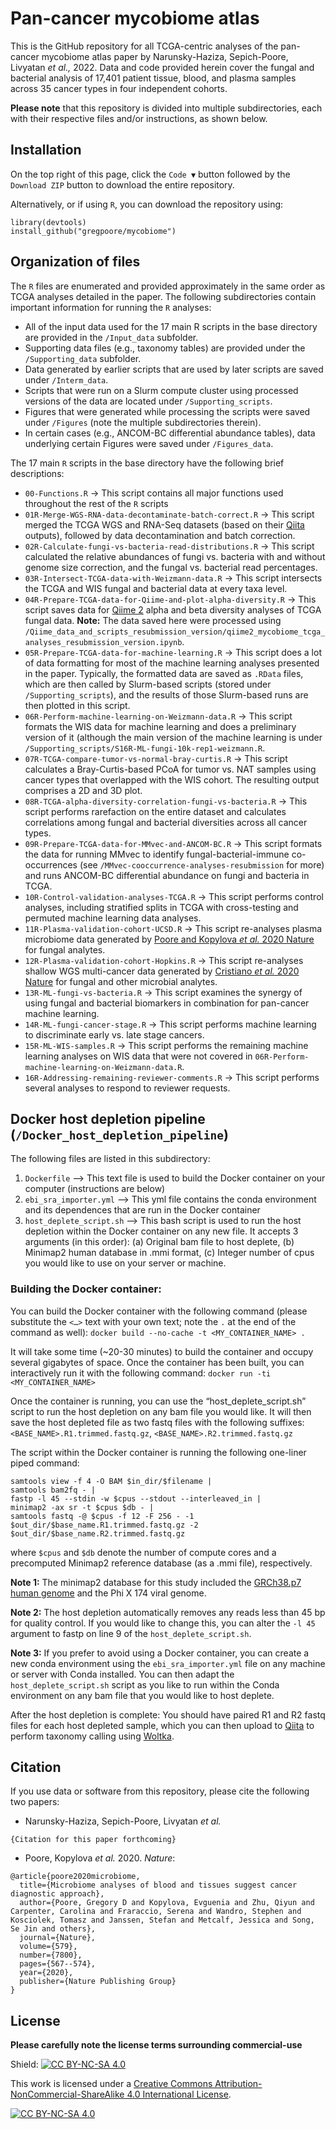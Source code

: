 # Pan-cancer mycobiome atlas

This is the GitHub repository for all TCGA-centric analyses of the pan-cancer mycobiome atlas paper by Narunsky-Haziza, Sepich-Poore, Livyatan _et al.,_ 2022. Data and code provided herein cover the fungal and bacterial analysis of 17,401 patient tissue, blood, and plasma samples across 35 cancer types in four independent cohorts.

**Please note** that this repository is divided into multiple subdirectories, each with their respective files and/or instructions, as shown below.

## Installation

On the top right of this page, click the `Code ▼` button followed by the `Download ZIP` button to download the entire repository.

Alternatively, or if using `R`, you can download the repository using:
```
library(devtools)
install_github("gregpoore/mycobiome")
```

## Organization of files

The `R` files are enumerated and provided approximately in the same order as TCGA analyses detailed in the paper. The following subdirectories contain important information for running the `R` analyses:

- All of the input data used for the 17 main R scripts in the base directory are provided in the `/Input_data` subfolder. 
- Supporting data files (e.g., taxonomy tables) are provided under the `/Supporting_data` subfolder.
- Data generated by earlier scripts that are used by later scripts are saved under `/Interm_data`. 
- Scripts that were run on a Slurm compute cluster using processed versions of the data are located under `/Supporting_scripts`.
- Figures that were generated while processing the scripts were saved under `/Figures` (note the multiple subdirectories therein).
- In certain cases (e.g., ANCOM-BC differential abundance tables), data underlying certain Figures were saved under `/Figures_data`.

The 17 main `R` scripts in the base directory have the following brief descriptions:

- `00-Functions.R` → This script contains all major functions used throughout the rest of the `R` scripts
- `01R-Merge-WGS-RNA-data-decontaminate-batch-correct.R` → This script merged the TCGA WGS and RNA-Seq datasets (based on their [Qiita](https://qiita.ucsd.edu/) outputs), followed by data decontamination and batch correction.
- `02R-Calculate-fungi-vs-bacteria-read-distributions.R` → This script calculated the relative abundances of fungi vs. bacteria with and without genome size correction, and the fungal vs. bacterial read percentages.
- `03R-Intersect-TCGA-data-with-Weizmann-data.R` → This script intersects the TCGA and WIS fungal and bacterial data at every taxa level.
- `04R-Prepare-TCGA-data-for-Qiime-and-plot-alpha-diversity.R` → This script saves data for [Qiime 2](https://qiime2.org/) alpha and beta diversity analyses of TCGA fungal data. **Note:** The data saved here were processed using `/Qiime_data_and_scripts_resubmission_version/qiime2_mycobiome_tcga_analyses_resubmission_version.ipynb`.
- `05R-Prepare-TCGA-data-for-machine-learning.R` → This script does a lot of data formatting for most of the machine learning analyses presented in the paper. Typically, the formatted data are saved as `.RData` files, which are then called by Slurm-based scripts (stored under `/Supporting_scripts`), and the results of those Slurm-based runs are then plotted in this script.
- `06R-Perform-machine-learning-on-Weizmann-data.R` → This script formats the WIS data for machine learning and does a preliminary version of it (although the main version of the machine learning is under `/Supporting_scripts/S16R-ML-fungi-10k-rep1-weizmann.R`.
- `07R-TCGA-compare-tumor-vs-normal-bray-curtis.R` → This script calculates a Bray-Curtis-based PCoA for tumor vs. NAT samples using cancer types that overlapped with the WIS cohort. The resulting output comprises a 2D and 3D plot.
- `08R-TCGA-alpha-diversity-correlation-fungi-vs-bacteria.R` → This script performs rarefaction on the entire dataset and calculates correlations among fungal and bacterial diversities across all cancer types.
- `09R-Prepare-TCGA-data-for-MMvec-and-ANCOM-BC.R` → This script formats the data for running MMvec to identify fungal-bacterial-immune co-occurrences (see `/MMvec-cooccurrence-analyses-resubmission` for more) and runs ANCOM-BC differential abundance on fungi and bacteria in TCGA.
- `10R-Control-validation-analyses-TCGA.R` → This script performs control analyses, including stratified splits in TCGA with cross-testing and permuted machine learning data analyses.
- `11R-Plasma-validation-cohort-UCSD.R` → This script re-analyses plasma microbiome data generated by [Poore and Kopylova _et al._ 2020 Nature](https://www.nature.com/articles/s41586-020-2095-1) for fungal analytes.
- `12R-Plasma-validation-cohort-Hopkins.R` → This script re-analyses shallow WGS multi-cancer data generated by [Cristiano _et al._ 2020 Nature](https://www.nature.com/articles/s41586-019-1272-6) for fungal and other microbial analytes.
- `13R-ML-fungi-vs-bacteria.R` → This script examines the synergy of using fungal and bacterial biomarkers in combination for pan-cancer machine learning.
- `14R-ML-fungi-cancer-stage.R` → This script performs machine learning to discriminate early vs. late stage cancers.
- `15R-ML-WIS-samples.R` → This script performs the remaining machine learning analyses on WIS data that were not covered in `06R-Perform-machine-learning-on-Weizmann-data.R`.
- `16R-Addressing-remaining-reviewer-comments.R` → This script performs several analyses to respond to reviewer requests.

## Docker host depletion pipeline (`/Docker_host_depletion_pipeline`)

The following files are listed in this subdirectory:
1. `Dockerfile` —> This text file is used to build the Docker container on your computer (instructions are below)
2. `ebi_sra_importer.yml` —> This yml file contains the conda environment and its dependences that are run in the Docker container
3. `host_deplete_script.sh` —> This bash script is used to run the host depletion within the Docker container on any new file. It accepts 3 arguments (in this order): (a) Original bam file to host deplete, (b) Minimap2 human database in .mmi format, (c) Integer number of cpus you would like to use on your server or machine.

### Building the Docker container:

You can build the Docker container with the following command (please substitute the `<…>` text with your own text; note the `.` at the end of the command as well): `docker build --no-cache -t <MY_CONTAINER_NAME> .`

It will take some time (~20-30 minutes) to build the container and occupy several gigabytes of space. Once the container has been built, you can interactively run it with the following command: `docker run -ti <MY_CONTAINER_NAME>`

Once the container is running, you can use the “host_deplete_script.sh” script to run the host depletion on any bam file you would like. It will then save the host depleted file as two fastq files with the following suffixes: `<BASE_NAME>.R1.trimmed.fastq.gz`, `<BASE_NAME>.R2.trimmed.fastq.gz`

The script within the Docker container is running the following one-liner piped command:
```
samtools view -f 4 -O BAM $in_dir/$filename |
samtools bam2fq - |
fastp -l 45 --stdin -w $cpus --stdout --interleaved_in |
minimap2 -ax sr -t $cpus $db - |
samtools fastq -@ $cpus -f 12 -F 256 - -1 $out_dir/$base_name.R1.trimmed.fastq.gz -2 $out_dir/$base_name.R2.trimmed.fastq.gz
```
where `$cpus` and `$db` denote the number of compute cores and a precomputed Minimap2 reference database (as a .mmi file), respectively.

**Note 1:** The minimap2 database for this study included the [GRCh38.p7 human genome](https://www.ncbi.nlm.nih.gov/assembly/GCF_000001405.33/) and the Phi X 174 viral genome.

**Note 2:** The host depletion automatically removes any reads less than 45 bp for quality control. If you would like to change this, you can alter the `-l 45` argument to fastp on line 9 of the `host_deplete_script.sh`.

**Note 3:** If you prefer to avoid using a Docker container, you can create a new conda environment using the `ebi_sra_importer.yml` file on any machine or server with Conda installed. You can then adapt the `host_deplete_script.sh` script as you like to run within the Conda environment on any bam file that you would like to host deplete.

After the host depletion is complete: You should have paired R1 and R2 fastq files for each host depleted sample, which you can then upload to [Qiita](https://qiita.ucsd.edu/) to perform taxonomy calling using [Woltka](https://github.com/qiyunzhu/woltka).


## Citation

If you use data or software from this repository, please cite the following two papers:

- Narunsky-Haziza, Sepich-Poore, Livyatan _et al._
```
{Citation for this paper forthcoming}
```
- Poore, Kopylova _et al._ 2020. _Nature_:
```
@article{poore2020microbiome,
  title={Microbiome analyses of blood and tissues suggest cancer diagnostic approach},
  author={Poore, Gregory D and Kopylova, Evguenia and Zhu, Qiyun and Carpenter, Carolina and Fraraccio, Serena and Wandro, Stephen and Kosciolek, Tomasz and Janssen, Stefan and Metcalf, Jessica and Song, Se Jin and others},
  journal={Nature},
  volume={579},
  number={7800},
  pages={567--574},
  year={2020},
  publisher={Nature Publishing Group}
}
```


## License
**Please carefully note the license terms surrounding commercial-use**

Shield: [![CC BY-NC-SA 4.0][cc-by-nc-sa-shield]][cc-by-nc-sa]

This work is licensed under a
[Creative Commons Attribution-NonCommercial-ShareAlike 4.0 International License][cc-by-nc-sa].

[![CC BY-NC-SA 4.0][cc-by-nc-sa-image]][cc-by-nc-sa]

[cc-by-nc-sa]: http://creativecommons.org/licenses/by-nc-sa/4.0/
[cc-by-nc-sa-image]: https://licensebuttons.net/l/by-nc-sa/4.0/88x31.png
[cc-by-nc-sa-shield]: https://img.shields.io/badge/License-CC%20BY--NC--SA%204.0-lightgrey.svg
